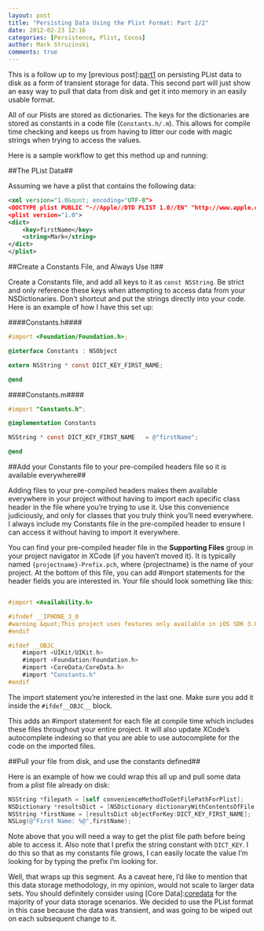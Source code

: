 ```yaml
---
layout: post
title: "Persisting Data Using the Plist Format: Part 2/2"
date: 2012-02-23 12:16
categories: [Persistence, Plist, Cocoa]
author: Mark Struzinski
comments: true
---
```


This is a follow up to my [previous post]:[part1] on persisting PList data to disk as a form of transient storage for data. This second part will just show an easy way to pull that data from disk and get it into memory in an easily usable format. 

All of our Plists are stored as dictionaries. The keys for the dictionaries are stored as constants in a code file (`Constants.h/.m`). This allows for compile time checking and keeps us from having to litter our code with magic strings when trying to access the values.

<!-- more -->

Here is a sample workflow to get this method up and running:

##The PList Data##

Assuming we have a plist that contains the following data:

```xml PList Data
<xml version="1.0&quot; encoding="UTF-8">
<DOCTYPE plist PUBLIC "-//Apple//DTD PLIST 1.0//EN" "http://www.apple.com/DTDs/PropertyList-1.0.dtd">
<plist version="1.0">
<dict>
    <key>firstName</key>
    <string>Mark</string>
</dict>
</plist>
```

##Create a Constants File, and Always Use It##

Create a Constants file, and add all keys to it as `const NSString`. Be strict and only reference these keys when attempting to access data from your NSDictionaries. Don’t shortcut and put the strings directly into your code. Here is an example of how I have this set up:

####Constants.h####

```objective-c Constants Header
#import <Foundation/Foundation.h>;

@interface Constants : NSObject

extern NSString * const DICT_KEY_FIRST_NAME;

@end
```

####Constants.m####

```objective-c Constants Implementation
#import "Constants.h";

@implementation Constants

NSString * const DICT_KEY_FIRST_NAME   = @"firstName";

@end
```

##Add your Constants file to your pre-compiled headers file so it is available everywhere##

Adding files to your pre-compiled headers makes them available everywhere in your project without having to import each specific class header in the file where you’re trying to use it. Use this convenience judiciously, and only for classes that you truly think you’ll need everywhere. I always include my Constants file in the pre-compiled header to ensure I can access it without having to import it everywhere.

You can find your pre-compiled header file in the __Supporting Files__ group in your project navigator in XCode (if you haven’t moved it). It is typically named `{projectname}-Prefix.pch`, where {projectname} is the name of your project. At the bottom of this file, you can add #import statements for the header fields you are interested in. Your file should look something like this:

```objective-c Prefix Header

#import <Availability.h>

#ifndef __IPHONE_3_0
#warning &quot;This project uses features only available in iOS SDK 3.0 and later.&quot;
#endif

#ifdef __OBJC__
    #import <UIKit/UIKit.h>
    #import <Foundation/Foundation.h>
    #import <CoreData/CoreData.h>
    #import "Constants.h"
#endif
```

The import statement you’re interested in the last one. Make sure you add it inside the `#ifdef__OBJC__` block.

This adds an #import statement for each file at compile time which includes these files throughout your entire project. It will also update XCode’s autocomplete indexing so that you are able to use autocomplete for the code on the imported files.

##Pull your file from disk, and use the constants defined##

Here is an example of how we could wrap this all up and pull some data from a plist file already on disk:

```objective-c Retrieve Data
NSString *filepath = [self convenienceMethodToGetFilePathForPlist];
NSDictionary *resultsDict = [NSDictionary dictionaryWithContentsOfFile:filepath];
NSString *firstName = [resultsDict objectForKey:DICT_KEY_FIRST_NAME];
NSLog(@"First Name: %@",firstName);
```

Note above that you will need a way to get the plist file path before being able to access it. Also note that I prefix the string constant with `DICT_KEY`. I do this so that as my constants file grows, I can easily locate the value I’m looking for by typing the prefix I’m looking for.

Well, that wraps up this segment. As a caveat here, I’d like to mention that this data storage methodology, in my opinion, would not scale to larger data sets. You should definitely consider using [Core Data]:[coredata] for the majority of your data storage scenarios. We decided to use the PList format in this case because the data was transient, and was going to be wiped out on each subsequent change to it.

[part1]: http://markstruzinski.com/blog/2012/02/03/persisting-simple-data-using-the-plist-format/
[coredata]:https://developer.apple.com/library/mac/#documentation/cocoa/conceptual/coredata/cdprogrammingguide.html